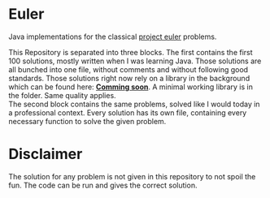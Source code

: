 # Euler
Java implementations for the classical [project euler][euler] problems.

This Repository is separated into three blocks. The first contains the first 100 solutions, mostly written when I was learning Java. Those solutions are all bunched into one file, without comments and without following good standards.
Those solutions right now rely on a library in the background which can be found here: <b> [Comming soon][repository]</b>. A minimal working library is in the folder. Same quality applies.\
The second block contains the same problems, solved like I would today in a professional context. Every solution has its own file, containing every necessary function to solve the given problem.

# Disclaimer

The solution for any problem is not given in this repository to not spoil the fun. The code can be run and gives the correct solution.

[euler]: https://projecteuler.net/
[repository]: https://github.com/benOesing